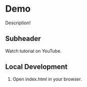# Demo

Description!


## Subheader

Watch tutorial on YouTube.

## Local Development

1. Open index.html in your browser.